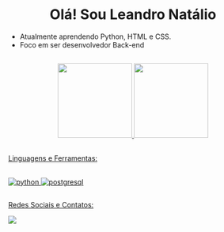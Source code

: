 <h1 align="center">Olá! Sou Leandro Natálio</h1>

- Atualmente aprendendo Python, HTML e CSS.
- Foco em ser desenvolvedor Back-end

##

<div align="center">
  <a href="https://github.com/LeandroNtl">
  <img height="150em" src="https://github-readme-stats.vercel.app/api?username=LeandroNtl&show_icons=true&theme=radical&include_all_commits=true&count_private=false"/>
  <img height="150em" src="https://github-readme-stats.vercel.app/api/top-langs/?username=LeandroNtl&layout=compact&langs_count=7&theme=radical"/>
</div>

##
Linguagens e Ferramentas:
<div style="display: inline_block"><br>
    <img src="https://img.shields.io/badge/Python-3776AB?style=for-the-badge&logo=python&logoColor=white"
        alt="python" />
    <img src="https://img.shields.io/badge/PostgreSQL-316192?style=for-the-badge&logo=postgresql&logoColor=white"
        alt="postgresql" />
    
</div>
  
##
Redes Sociais e Contatos:
<div> 
  <a href="https://www.instagram.com/leandronataliof/" target="_blank"><img src="https://img.shields.io/badge/-Instagram-%23E4405F?style=for-the-badge&logo=instagram&logoColor=white" target="_blank"></a>
</div>
